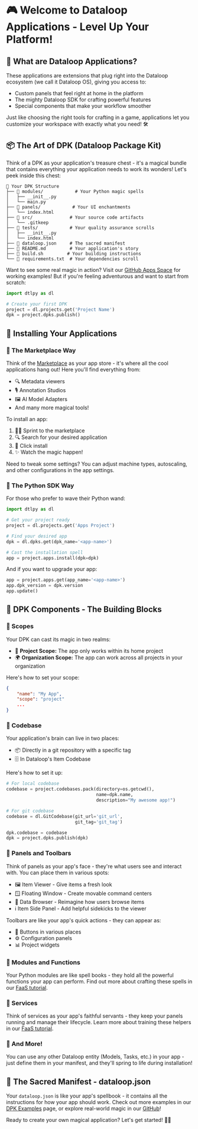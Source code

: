 # 🎮 Welcome to Dataloop Applications - Level Up Your Platform!

## 🌟 What are Dataloop Applications?



These applications are extensions that plug right into the Dataloop ecosystem (we call it Dataloop OS), giving you access to:
* Custom panels that feel right at home in the platform 
* The mighty Dataloop SDK for crafting powerful features
* Special components that make your workflow smoother

Just like choosing the right tools for crafting in a game, applications let you customize your workspace with exactly what you need! 🛠️

## 📦 The Art of DPK (Dataloop Package Kit)

Think of a DPK as your application's treasure chest - it's a magical bundle that contains everything your application needs to work its wonders! Let's peek inside this chest:

```
📁 Your DPK Structure
├── 📂 modules/            # Your Python magic spells
│   ├── __init__.py
│   └── main.py
├── 📂 panels/            # Your UI enchantments
│   └── index.html
├── 📂 src/              # Your source code artifacts
│   └── .gitkeep
├── 📂 tests/            # Your quality assurance scrolls
│   ├── __init__.py
│   └── index.html
├── 📜 dataloop.json     # The sacred manifest
├── 📜 README.md         # Your application's story
├── 📜 build.sh         # Your building instructions
└── 📜 requirements.txt  # Your dependencies scroll
```

Want to see some real magic in action? Visit our [GitHub Apps Space](https://github.com/dataloop-ai-apps) for working examples! But if you're feeling adventurous and want to start from scratch:

```python
import dtlpy as dl

# Create your first DPK
project = dl.projects.get('Project Name')
dpk = project.dpks.publish()
```

## 🚀 Installing Your Applications

### 🏪 The Marketplace Way

Think of the [Marketplace](https://docs.dataloop.ai/docs/marketplace) as your app store - it's where all the cool applications hang out! Here you'll find everything from:
* 🔍 Metadata viewers
* 🎙️ Annotation Studios
* 🖼️ AI Model Adapters
* And many more magical tools!

To install an app:
1. 🏃‍♂️ Sprint to the marketplace
2. 🔍 Search for your desired application
3. 🎯 Click install
4. ✨ Watch the magic happen!

Need to tweak some settings? You can adjust machine types, autoscaling, and other configurations in the app settings.

### 🐍 The Python SDK Way

For those who prefer to wave their Python wand:

```python
import dtlpy as dl

# Get your project ready
project = dl.projects.get('Apps Project')

# Find your desired app
dpk = dl.dpks.get(dpk_name='<app-name>')

# Cast the installation spell
app = project.apps.install(dpk=dpk)
```

And if you want to upgrade your app:

```python
app = project.apps.get(app_name='<app-name>')
app.dpk_version = dpk.version
app.update()
```

## 🧩 DPK Components - The Building Blocks

### 🎯 Scopes

Your DPK can cast its magic in two realms:
* 🏰 **Project Scope:** The app only works within its home project
* 🌍 **Organization Scope:** The app can work across all projects in your organization

Here's how to set your scope:

```json
{ 
    "name": "My App",
    "scope": "project"
    ...
}
```

### 💾 Codebase

Your application's brain can live in two places:
* 📦 Directly in a git repository with a specific tag
* 🗄️ In Dataloop's Item Codebase

Here's how to set it up:

```python
# For local codebase
codebase = project.codebases.pack(directory=os.getcwd(),
                                  name=dpk.name,
                                  description="My awesome app!")

# For git codebase
codebase = dl.GitCodebase(git_url='git_url',
                          git_tag='git_tag')

dpk.codebase = codebase
dpk = project.dpks.publish(dpk)
```

### 🎨 Panels and Toolbars

Think of panels as your app's face - they're what users see and interact with. You can place them in various spots:
* 🖼️ Item Viewer - Give items a fresh look
* 🪟 Floating Window - Create movable command centers
* 📂 Data Browser - Reimagine how users browse items
* ℹ️ Item Side Panel - Add helpful sidekicks to the viewer

Toolbars are like your app's quick actions - they can appear as:
* 🔘 Buttons in various places
* ⚙️ Configuration panels
* 📊 Project widgets

### 🐍 Modules and Functions

Your Python modules are like spell books - they hold all the powerful functions your app can perform. Find out more about crafting these spells in our [FaaS tutorial](https://developers.dataloop.ai/tutorials/faas/single_function_rgb_to_gray/chapter/).

### 🔧 Services

Think of services as your app's faithful servants - they keep your panels running and manage their lifecycle. Learn more about training these helpers in our [FaaS tutorial](https://developers.dataloop.ai/tutorials/faas/single_function_rgb_to_gray/chapter/).

### 🎁 And More!

You can use any other Dataloop entity (Models, Tasks, etc.) in your app - just define them in your manifest, and they'll spring to life during installation!

## 📜 The Sacred Manifest - dataloop.json

Your `dataloop.json` is like your app's spellbook - it contains all the instructions for how your app should work. Check out more examples in our [DPK Examples](https://developers.dataloop.ai/tutorials/applications/dpk_examples/chapter/) page, or explore real-world magic in our [GitHub](https://github.com/dataloop-ai-apps)!

Ready to create your own magical application? Let's get started! 🚀✨

